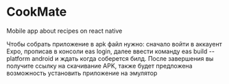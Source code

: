 # CookMate
Mobile app about recipes on react native

Чтобы собрать приложение в apk файл нужно: сначало войти в аккауент Expo, прописав в консоли eas login, далее ввести команду eas build --platform android и ждать когда соберется билд. После завершения вы получите ссылку на скачивание APK, также будет предложена возможность установить приложение на эмулятор
